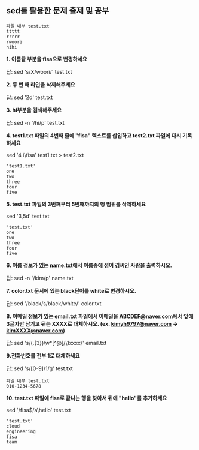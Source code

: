 ## sed를 활용한 문제 출제 및 공부
```
파일 내부 test.txt
ttttt
rrrrr
rwoori
hihi
```
**1. 이름끝 부분을 fisa으로 변경하세요**

답: sed 's/X/woori/' test.txt

**2. 두 번 째 라인을 삭제해주세요**
   
답: sed '2d' test.txt

**3. hi부분을 검색해주세요**
   
답: sed -n '/hi/p' test.txt

**4. test1.txt 파일의 4번째 줄에 "fisa" 텍스트를 삽입하고 test2.txt 파일에 다시 기록하세요**

sed '4 i\fisa' test1.txt > test2.txt
```
'test1.txt'
one
two
three
four
five
```

**5. test.txt 파일의 3번째부터 5번째까지의 행 범위를 삭제하세요**

sed '3,5d' test.txt
```
'test.txt'
one
two
three
four
five
```

**6. 이름 정보가 있는 name.txt에서 이름중에 성이 김씨인 사람을 출력하시오.**

답: sed -n '/kim/p' name.txt

**7. color.txt 문서에 있는 black단어를 white로 변경하시오.**

답: sed '/black/s/black/white/' color.txt

**8. 이메일 정보가 있는 email.txt 파일에서 이메일을 ABCDEF@naver.com에서 앞에 3글자만 남기고 뒤는 XXXX로 대체하시오. (ex. kimyh9797@naver.com -> kimXXXX@naver.com)**

답: sed 's/(.{3})\w*[^@]/\1xxxx/' email.txt

**9.전화번호를 전부 1로 대체하세요**

답: sed 's/[0-9]/1/g' test.txt
```
파일 내부 test.txt
010-1234-5678
```

**10. test.txt 파일에 fisa로 끝나는 행을 찾아서 뒤에 "hello"를 추가하세요**

 sed '/fisa$/a\hello' test.txt
```
'test.txt'
cloud
engineering
fisa
team
```
